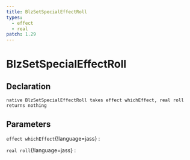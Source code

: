 ```yaml
---
title: BlzSetSpecialEffectRoll
types:
  - effect
  - real
patch: 1.29
---
```


# BlzSetSpecialEffectRoll

## Declaration

```jass
native BlzSetSpecialEffectRoll takes effect whichEffect, real roll returns nothing
```

## Parameters
`effect whichEffect`{!language=jass}
: 

`real roll`{!language=jass}
: 
